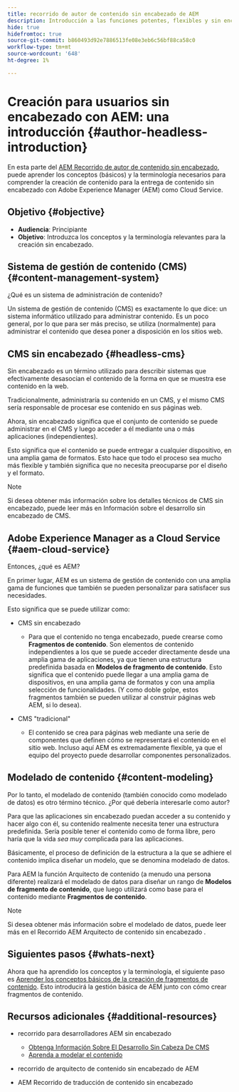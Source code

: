 ```yaml
---
title: recorrido de autor de contenido sin encabezado de AEM
description: Introducción a las funciones potentes, flexibles y sin encabezado de Adobe Experience Manager como Cloud Service y a cómo crear contenido para su proyecto.
hide: true
hidefromtoc: true
source-git-commit: b860493d92e7886513fe08e3eb6c56bf88ca58c0
workflow-type: tm+mt
source-wordcount: '648'
ht-degree: 1%

---
```



# Creación para usuarios sin encabezado con AEM: una introducción {#author-headless-introduction}

En esta parte del [AEM Recorrido de autor de contenido sin encabezado](overview.md), puede aprender los conceptos (básicos) y la terminología necesarios para comprender la creación de contenido para la entrega de contenido sin encabezado con Adobe Experience Manager (AEM) como Cloud Service.

## Objetivo {#objective}

* **Audiencia**: Principiante
* **Objetivo**: Introduzca los conceptos y la terminología relevantes para la creación sin encabezado.

## Sistema de gestión de contenido (CMS) {#content-management-system}

¿Qué es un sistema de administración de contenido?

Un sistema de gestión de contenido (CMS) es exactamente lo que dice: un sistema informático utilizado para administrar contenido. Es un poco general, por lo que para ser más preciso, se utiliza (normalmente) para administrar el contenido que desea poner a disposición en los sitios web.

## CMS sin encabezado {#headless-cms}

Sin encabezado es un término utilizado para describir sistemas que efectivamente desasocian el contenido de la forma en que se muestra ese contenido en la web.

Tradicionalmente, administraría su contenido en un CMS, y el mismo CMS sería responsable de procesar ese contenido en sus páginas web.

Ahora, sin encabezado significa que el conjunto de contenido se puede administrar en el CMS y luego acceder a él mediante una o más aplicaciones (independientes).

Esto significa que el contenido se puede entregar a cualquier dispositivo, en una amplia gama de formatos. Esto hace que todo el proceso sea mucho más flexible y también significa que no necesita preocuparse por el diseño y el formato.

>[!NOTE]
>
>Si desea obtener más información sobre los detalles técnicos de CMS sin encabezado, puede leer más en Información sobre el desarrollo sin encabezado de CMS.

## Adobe Experience Manager as a Cloud Service {#aem-cloud-service}

Entonces, ¿qué es AEM?

En primer lugar, AEM es un sistema de gestión de contenido con una amplia gama de funciones que también se pueden personalizar para satisfacer sus necesidades.

Esto significa que se puede utilizar como:

* CMS sin encabezado
   * Para que el contenido no tenga encabezado, puede crearse como **Fragmentos de contenido**.
Son elementos de contenido independientes a los que se puede acceder directamente desde una amplia gama de aplicaciones, ya que tienen una estructura predefinida basada en **Modelos de fragmento de contenido**.
Esto significa que el contenido puede llegar a una amplia gama de dispositivos, en una amplia gama de formatos y con una amplia selección de funcionalidades.
(Y como doble golpe, estos fragmentos también se pueden utilizar al construir páginas web AEM, si lo desea).

* CMS &quot;tradicional&quot;
   * El contenido se crea para páginas web mediante una serie de componentes que definen cómo se representará el contenido en el sitio web. Incluso aquí AEM es extremadamente flexible, ya que el equipo del proyecto puede desarrollar componentes personalizados.

## Modelado de contenido {#content-modeling}

Por lo tanto, el modelado de contenido (también conocido como modelado de datos) es otro término técnico. ¿Por qué debería interesarle como autor?

Para que las aplicaciones sin encabezado puedan acceder a su contenido y hacer algo con él, su contenido realmente necesita tener una estructura predefinida. Sería posible tener el contenido como de forma libre, pero haría que la vida *sea muy* complicada para las aplicaciones.

Básicamente, el proceso de definición de la estructura a la que se adhiere el contenido implica diseñar un modelo, que se denomina modelado de datos.

Para AEM la función Arquitecto de contenido (a menudo una persona diferente) realizará el modelado de datos para diseñar un rango de **Modelos de fragmento de contenido**, que luego utilizará como base para el contenido mediante **Fragmentos de contenido**.

>[!NOTE]
>
>Si desea obtener más información sobre el modelado de datos, puede leer más en el Recorrido AEM Arquitecto de contenido sin encabezado .

## Siguientes pasos {#whats-next}

Ahora que ha aprendido los conceptos y la terminología, el siguiente paso es [Aprender los conceptos básicos de la creación de fragmentos de contenido](basics.md). Esto introducirá la gestión básica de AEM junto con cómo crear fragmentos de contenido.

## Recursos adicionales {#additional-resources}

* recorrido para desarrolladores AEM sin encabezado
   * [Obtenga Información Sobre El Desarrollo Sin Cabeza De CMS](/help/journey-headless/developer/learn-about.md)
   * [Aprenda a modelar el contenido](/help/journey-headless/developer/model-your-content.md)

* recorrido de arquitecto de contenido sin encabezado de AEM

* AEM Recorrido de traducción de contenido sin encabezado